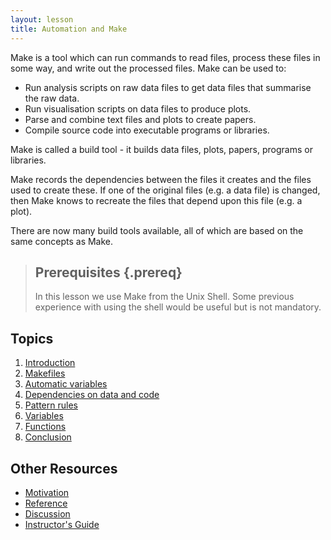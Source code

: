 ```yaml
---
layout: lesson
title: Automation and Make
---
```


Make is a tool which can run commands to read files, process these files in some way, and write out the processed files. Make can be used to:

* Run analysis scripts on raw data files to get data files that summarise the raw data.
* Run visualisation scripts on data files to produce plots.
* Parse and combine text files and plots to create papers.
* Compile source code into executable programs or libraries.

Make is called a build tool - it builds data files, plots, papers, programs or libraries. 

Make records the dependencies between the files it creates and the files used to create these. If one of the original files (e.g. a data file) is changed, then Make knows to recreate the files that depend upon this file (e.g. a plot).

There are now many build tools available, all of which are based on the same concepts as Make.

> ## Prerequisites {.prereq}
>
> In this lesson we use Make from the Unix Shell. Some previous
> experience with using the shell would be useful but is not
> mandatory. 

## Topics

1.  [Introduction](01-intro.html)
2.  [Makefiles](02-makefiles.html)
3.  [Automatic variables](03-variables.html)
4.  [Dependencies on data and code](04-dependencies.html)
5.  [Pattern rules](05-patterns.html)
6.  [Variables](06-variables.html)
7.  [Functions](07-functions.html)
8.  [Conclusion](08-conclusion.html)

## Other Resources

*   [Motivation](motivation.html)
*   [Reference](reference.html)
*   [Discussion](discussion.html)
*   [Instructor's Guide](instructors.html)
